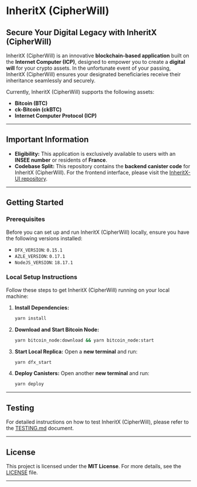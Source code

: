 # InheritX (CipherWill)

## Secure Your Digital Legacy with InheritX (CipherWill)

InheritX (CipherWill) is an innovative **blockchain-based application** built on the **Internet Computer (ICP)**, designed to empower you to create a **digital will** for your crypto assets. In the unfortunate event of your passing, InheritX (CipherWill) ensures your designated beneficiaries receive their inheritance seamlessly and securely.

Currently, InheritX (CipherWill) supports the following assets:

  * **Bitcoin (BTC)**
  * **ck-Bitcoin (ckBTC)**
  * **Internet Computer Protocol (ICP)**

-----

## Important Information

  * **Eligibility:** This application is exclusively available to users with an **INSEE number** or residents of **France**.
  * **Codebase Split:** This repository contains the **backend canister code** for InheritX (CipherWill). For the frontend interface, please visit the [InheritX-UI repository](https://github.com/mzurs/InheritX-UI).

-----

## Getting Started

### Prerequisites

Before you can set up and run InheritX (CipherWill) locally, ensure you have the following versions installed:

  * `DFX_VERSION`: `0.15.1`
  * `AZLE_VERSION`: `0.17.1`
  * `NodeJS_VERSION`: `18.17.1`

### Local Setup Instructions

Follow these steps to get InheritX (CipherWill) running on your local machine:

1.  **Install Dependencies:**
    ```bash
    yarn install
    ```
2.  **Download and Start Bitcoin Node:**
    ```bash
    yarn bitcoin_node:download && yarn bitcoin_node:start
    ```
3.  **Start Local Replica:**
    Open a **new terminal** and run:
    ```bash
    yarn dfx_start
    ```
4.  **Deploy Canisters:**
    Open another **new terminal** and run:
    ```bash
    yarn deploy
    ```

-----

## Testing

For detailed instructions on how to test InheritX (CipherWill), please refer to the [TESTING.md](TESTING.md) document.

-----

## License

This project is licensed under the **MIT License**. For more details, see the [LICENSE](https://github.com/mzurs/InheritX/blob/main/LICENSE) file.

-----